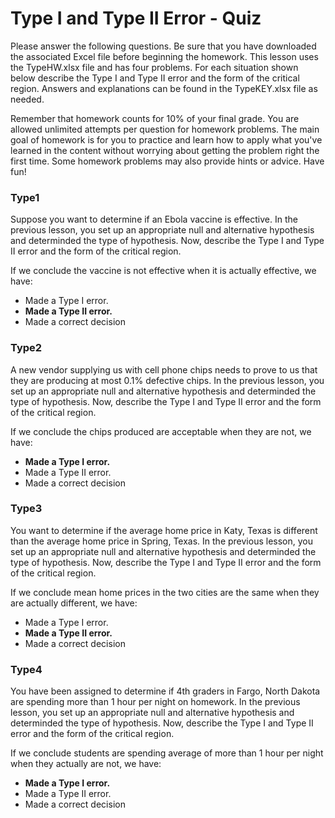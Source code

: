 # Type I and Type II Error - Quiz

Please answer the following questions. Be sure that you have downloaded the associated Excel file before beginning the homework. This lesson uses the TypeHW.xlsx file and has four problems. For each situation shown below describe the Type I and Type II error and the form of the critical region. Answers and explanations can be found in the TypeKEY.xlsx file as needed.

Remember that homework counts for 10% of your final grade. You are allowed unlimited attempts per question for homework problems. The main goal of homework is for you to practice and learn how to apply what you've learned in the content without worrying about getting the problem right the first time. Some homework problems may also provide hints or advice. Have fun!

### Type1

Suppose you want to determine if an Ebola vaccine is effective. In the previous lesson, you set up an appropriate null and alternative hypothesis and determinded the type of hypothesis. Now, describe the Type I and Type II error and the form of the critical region.

If we conclude the vaccine is not effective when it is actually effective, we have:

- Made a Type I error.
- **Made a Type II error.**
- Made a correct decision

### Type2

A new vendor supplying us with cell phone chips needs to prove to us that they are producing at most 0.1% defective chips. In the previous lesson, you set up an appropriate null and alternative hypothesis and determinded the type of hypothesis. Now, describe the Type I and Type II error and the form of the critical region.

If we conclude the chips produced are acceptable when they are not, we have:

- **Made a Type I error.**
- Made a Type II error.
- Made a correct decision

### Type3

You want to determine if the average home price in Katy, Texas is different than the average home price in Spring, Texas. In the previous lesson, you set up an appropriate null and alternative hypothesis and determinded the type of hypothesis. Now, describe the Type I and Type II error and the form of the critical region.

If we conclude mean home prices in the two cities are the same when they are actually different, we have:

- Made a Type I error.
- **Made a Type II error.**
- Made a correct decision

### Type4

You have been assigned to determine if 4th graders in Fargo, North Dakota are spending more than 1 hour per night on homework. In the previous lesson, you set up an appropriate null and alternative hypothesis and determinded the type of hypothesis. Now, describe the Type I and Type II error and the form of the critical region.

If we conclude students are spending average of more than 1 hour per night when they actually are not, we have:

- **Made a Type I error.**
- Made a Type II error.
- Made a correct decision